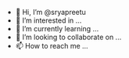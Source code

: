 - 👋 Hi, I’m @sryapreetu
- 👀 I’m interested in ...
- 🌱 I’m currently learning ...
- 💞️ I’m looking to collaborate on ...
- 📫 How to reach me ...

<!---
sryapreetu/sryapreetu is a ✨ special ✨ repository because its `README.md` (this file) appears on your GitHub profile.
You can click the Preview link to take a look at your changes.
--->
